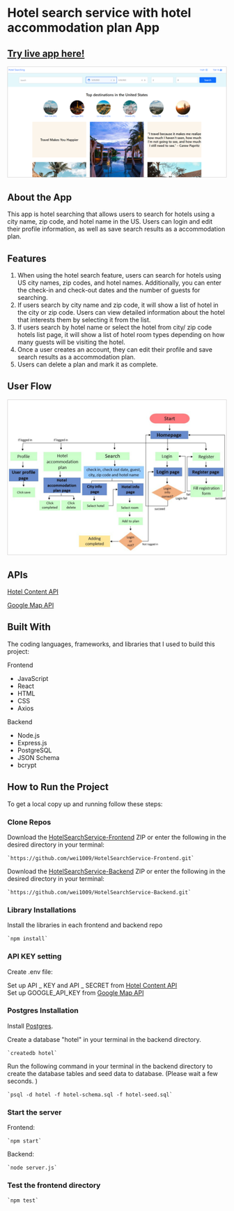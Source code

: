 # Hotel search service with hotel accommodation plan App 


##  [Try live app here!](http://hotel-search-service.surge.sh/) 


![hoempage](/images/homepage-img.png "homepage")


## About the App

This app is hotel searching that allows users to search for hotels using a city name, zip code, and hotel name in the US. Users can login and edit their profile information, as well as save search results as a accommodation plan.   

## Features

1. When using the hotel search feature, users can search for hotels using US city names, zip codes, and hotel names. Additionally, you can enter the check-in and check-out dates and the number of guests for searching.  
2. If users search by city name and zip code, it will show a list of hotel in the city or zip code. Users can view detailed information about the hotel that interests them by selecting it from the list.    
3. If users search by hotel name or select the hotel from city/ zip code hotels list page, it will show a list of hotel room types depending on how many guests will be visiting the hotel.  
4. Once a user creates an account, they can edit their profile and save search results as a accommodation plan.
5. Users can delete a plan and mark it as complete.  

## User Flow


![hoempage](/images/userflow.png "homepage")  

## APIs  

[Hotel Content API](https://api.test.hotelbeds.com/hotel-content-api/1.0/hotels)  

[Google Map API](https://www.google.com/maps/embed/v1/place)  


## Built With  

The coding languages, frameworks, and libraries that I used to build this project:  

Frontend

* JavaScript
* React
* HTML
* CSS
* Axios  

Backend

* Node.js
* Express.js
* PostgreSQL
* JSON Schema
* bcrypt

## How to Run the Project

To get a local copy up and running follow these steps:  

### Clone Repos

Download the [HotelSearchService-Frontend](https://github.com/wei1009/HotelSearchService-Frontend) ZIP or enter the following in the desired directory in your terminal:  

 	`https://github.com/wei1009/HotelSearchService-Frontend.git`  

Download the [HotelSearchService-Backend](https://github.com/wei1009/HotelSearchService-Backend) ZIP or enter the following in the desired directory in your terminal: 


 	`https://github.com/wei1009/HotelSearchService-Backend.git`  

### Library Installations 

Install the libraries in each frontend and backend repo  

	`npm install`

### API KEY setting  

Create .env file:  

Set up API _ KEY and API _ SECRET from [Hotel Content API](https://api.test.hotelbeds.com/hotel-content-api/1.0/hotels)  
Set up GOOGLE_API_KEY from [Google Map API](https://www.google.com/maps/embed/v1/place) 



### Postgres Installation  

Install [Postgres](https://www.postgresql.org/).  

Create a database "hotel" in your terminal in the backend directory.

	`createdb hotel`   

Run the following command in your terminal in the backend directory to create the database tables and seed data to database. (Please wait a few seconds. )  

	`psql -d hotel -f hotel-schema.sql -f hotel-seed.sql`  

### Start the server   

Frontend:  

	`npm start`  
Backend:  

	`node server.js`


### Test the frontend directory

	`npm test`
